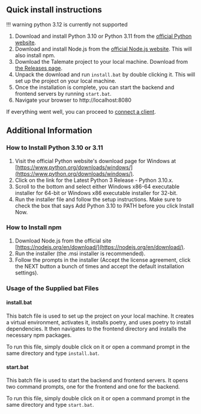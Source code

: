## Quick install instructions

!!! warning
    python 3.12 is currently not supported

1. Download and install Python 3.10 or Python 3.11 from the [official Python website](https://www.python.org/downloads/windows/).
1. Download and install Node.js from the [official Node.js website](https://nodejs.org/en/download/). This will also install npm.
1. Download the Talemate project to your local machine. Download from [the Releases page](https://github.com/vegu-ai/talemate/releases).
1. Unpack the download and run `install.bat` by double clicking it. This will set up the project on your local machine.
1. Once the installation is complete, you can start the backend and frontend servers by running `start.bat`.
1. Navigate your browser to http://localhost:8080

If everything went well, you can proceed to [connect a client](../../connect-a-client).

## Additional Information

### How to Install Python 3.10 or 3.11

1. Visit the official Python website's download page for Windows at [https://www.python.org/downloads/windows/](https://www.python.org/downloads/windows/).
2. Click on the link for the Latest Python 3 Release - Python 3.10.x.
3. Scroll to the bottom and select either Windows x86-64 executable installer for 64-bit or Windows x86 executable installer for 32-bit.
4. Run the installer file and follow the setup instructions. Make sure to check the box that says Add Python 3.10 to PATH before you click Install Now.

### How to Install npm

1. Download Node.js from the official site [https://nodejs.org/en/download/](https://nodejs.org/en/download/).
2. Run the installer (the .msi installer is recommended).
3. Follow the prompts in the installer (Accept the license agreement, click the NEXT button a bunch of times and accept the default installation settings).

### Usage of the Supplied bat Files

#### install.bat

This batch file is used to set up the project on your local machine. It creates a virtual environment, activates it, installs poetry, and uses poetry to install dependencies. It then navigates to the frontend directory and installs the necessary npm packages.

To run this file, simply double click on it or open a command prompt in the same directory and type `install.bat`.

#### start.bat

This batch file is used to start the backend and frontend servers. It opens two command prompts, one for the frontend and one for the backend.

To run this file, simply double click on it or open a command prompt in the same directory and type `start.bat`.